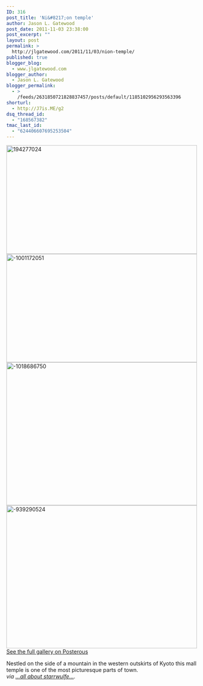 ```yaml
---
ID: 316
post_title: 'Ni&#8217;on temple'
author: Jason L. Gatewood
post_date: 2011-11-03 23:38:00
post_excerpt: ""
layout: post
permalink: >
  http://jlgatewood.com/2011/11/03/nion-temple/
published: true
blogger_blog:
  - www.jlgatewood.com
blogger_author:
  - Jason L. Gatewood
blogger_permalink:
  - >
    /feeds/2631850721828837457/posts/default/1185102956293563396
shorturl:
  - http://J7is.ME/g2
dsq_thread_id:
  - "168567382"
tmac_last_id:
  - "624406607695253504"
---
```

<div><p><div> <a href="http://getfile6.posterous.com/getfile/files.posterous.com/starrwulfe/JCwbwviJnlrxuDyxpjxlyoCeacGissIreGJblozhwwEdeuyIFiHaznrqkexs/194277024.jpg.scaled1000.jpg"><img alt="194277024" height="285" src="http://www.jlgatewood.com/wp-content/uploads/2012/01/194277024.jpg.scaled500.jpg" width="500" /></a> <a href="http://getfile3.posterous.com/getfile/files.posterous.com/starrwulfe/xqbgFisEbvoCykcoGnospGABfnIBcsAgsshhHpgdGbllspksdczrDJcktuey/-1001172051.jpg.scaled1000.jpg"><img alt="-1001172051" height="284" src="http://www.jlgatewood.com/wp-content/uploads/2012/01/1001172051.jpg.scaled500.jpg" width="500" /></a> <a href="http://getfile4.posterous.com/getfile/files.posterous.com/starrwulfe/tifyvBtxIctBJHixsAJmIdwqdDtduDbBrAhuJsBbwljeymqndzFrCAosdBDp/-1018686750.jpg.scaled1000.jpg"><img alt="-1018686750" height="375" src="http://www.jlgatewood.com/wp-content/uploads/2012/01/1018686750.jpg.scaled500.jpg" width="500" /></a> <a href="http://getfile4.posterous.com/getfile/files.posterous.com/starrwulfe/tvyCmcHjxfBxCCDfkdItyCtgtiingoznwsqfGfHcznGufDIlerHqHlFgdxyc/-939290524.jpg.scaled1000.jpg"><img alt="-939290524" height="375" src="http://www.jlgatewood.com/wp-content/uploads/2012/01/939290524.jpg.scaled500.jpg" width="500" /></a> <div><a href="http://starrwulfe.info/nion-temple">See the full gallery on Posterous</a></div> </div> </p>Nestled on the side of a mountain in the western outskirts of Kyoto this mall temple is one of the most picturesque parts of town.<address> via <a href="http://starrwulfe.info/nion-temple">...all about starrwulfe...</a>.</address> </div>